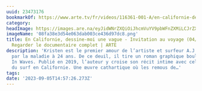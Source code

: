 ```yaml
---
uuid: 23473176
bookmarkOf: https://www.arte.tv/fr/videos/116361-001-A/en-californie-dessine-moi-une-vague/
category: 
headImage: https://images.are.na/eyJidWNrZXQiOiJhcmVuYV9pbWFnZXMiLCJrZXkiOiIyMzQ3MzE3Ni9vcmlnaW5hbF8wOGZhMzhlM2Q1NGUwNjNkYWIwMDNjZTQzNmQ5N2RjOC5wbmciLCJlZGl0cyI6eyJyZXNpemUiOnsid2lkdGgiOjEyMDAsImhlaWdodCI6MTIwMCwiZml0IjoiaW5zaWRlIiwid2l0aG91dEVubGFyZ2VtZW50Ijp0cnVlfSwid2VicCI6eyJxdWFsaXR5Ijo5MH0sImpwZWciOnsicXVhbGl0eSI6OTB9LCJyb3RhdGUiOm51bGx9fQ==?bc=0
imageName: '08fa38e3d54e063dab003ce436d97dc8.png'
title: En Californie, dessine-moi une vague - Invitation au voyage (04/09/2023) -
  Regarder le documentaire complet | ARTE
description: 'Kristen est le premier amour de l’artiste et surfeur A.J. Dungo, emportée
  par la maladie à 24 ans. De ce deuil, il tire un roman graphique bouleversant :
  In Waves. Publié en 2019, l’auteur y croise son récit intime avec celui des origines
  du surf en Californie. Une œuvre cathartique où les remous de…'
tags: 
date: '2023-09-05T14:57:26.273Z'
---
```

